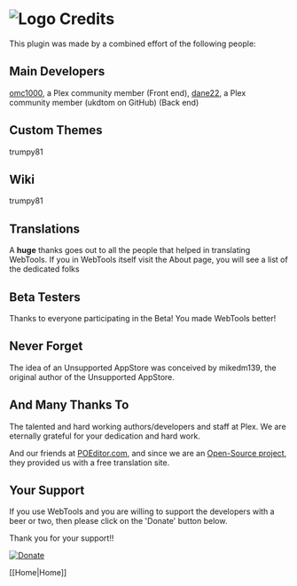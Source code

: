 # ![Logo](https://github.com/ukdtom/WebTools.bundle/blob/master/Wiki/WebTools/Logos/WebTools-48x48.png) Credits

This plugin was made by a combined effort of the following people:

## Main Developers
[omc1000](https://forums.plex.tv/profile/omc1000/), a Plex community member (Front end), [dane22](https://forums.plex.tv/profile/dane22), a Plex community member (ukdtom on GitHub) (Back end)

## Custom Themes
trumpy81

## Wiki
trumpy81

## Translations
A **huge** thanks goes out to all the people that helped in translating WebTools.
If you in WebTools itself visit the About page, you will see a list of the dedicated folks

## Beta Testers
Thanks to everyone participating in the Beta!
You made WebTools better! 

## Never Forget
The idea of an Unsupported AppStore was conceived by mikedm139, the original author of the Unsupported AppStore.

## And Many Thanks To
The talented and hard working authors/developers and staff at Plex. We are eternally grateful for your dedication and hard work.

And our friends at [POEditor.com](https://poeditor.com), and since we are an [Open-Source project](https://poeditor.com/help/faq#What-are-Open-Source-projects), they provided us with a free translation site.

## Your Support

If you use WebTools and you are willing to support the developers with a beer or two, then please click on the 'Donate' button below.

Thank you for your support!!

[![Donate](https://www.paypalobjects.com/en_US/i/btn/btn_donate_LG.gif)](https://www.paypal.com/cgi-bin/webscr?cmd=_s-xclick&hosted_button_id=2PUDZF8LK8MUC)<br>

[[Home|Home]]